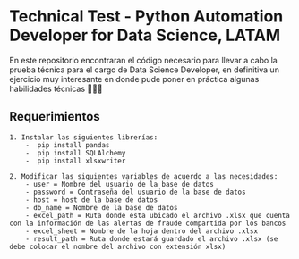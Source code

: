 
# Technical Test - Python Automation Developer for Data Science, LATAM

En este repositorio encontraran el código necesario para llevar a cabo la prueba técnica para el cargo de Data Science Developer, en definitiva un ejercicio muy interesante en donde pude poner en práctica algunas habilidades técnicas 👩‍💻😃

## Requerimientos

    1. Instalar las siguientes librerías: 
        -  pip install pandas 
        -  pip install SQLAlchemy
        -  pip install xlsxwriter

    2. Modificar las siguientes variables de acuerdo a las necesidades: 
        - user = Nombre del usuario de la base de datos
        - password = Contraseña del usuario de la base de datos
        - host = host de la base de datos
        - db_name = Nombre de la base de datos
        - excel_path = Ruta donde esta ubicado el archivo .xlsx que cuenta con la información de las alertas de fraude compartida por los bancos
        - excel_sheet = Nombre de la hoja dentro del archivo .xlsx
        - result_path = Ruta donde estará guardado el archivo .xlsx (se debe colocar el nombre del archivo con extensión xlsx)
    


